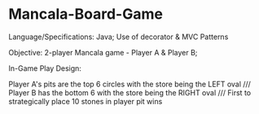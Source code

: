 # Mancala-Board-Game

Language/Specifications: Java; Use of decorator & MVC Patterns

Objective: 2-player Mancala game - Player A & Player B;

In-Game Play Design: 

Player A's pits are the top 6 circles with the store being the LEFT oval /// 
Player B has the bottom 6 with the store being the RIGHT oval ///
First to strategically place 10 stones in player pit wins
